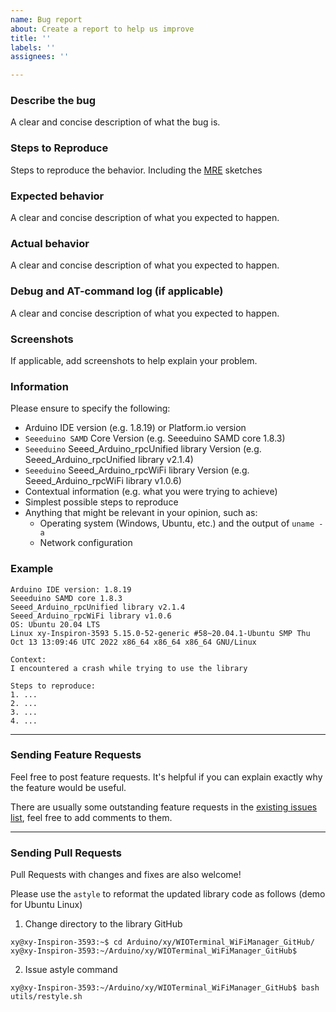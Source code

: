 ```yaml
---
name: Bug report
about: Create a report to help us improve
title: ''
labels: ''
assignees: ''

---
```


### Describe the bug

A clear and concise description of what the bug is.

### Steps to Reproduce

Steps to reproduce the behavior. Including the [MRE](https://stackoverflow.com/help/minimal-reproducible-example) sketches

### Expected behavior

A clear and concise description of what you expected to happen.

### Actual behavior

A clear and concise description of what you expected to happen.

### Debug and AT-command log (if applicable)

A clear and concise description of what you expected to happen.

### Screenshots

If applicable, add screenshots to help explain your problem.

### Information

Please ensure to specify the following:

* Arduino IDE version (e.g. 1.8.19) or Platform.io version
* `Seeeduino SAMD` Core Version (e.g. Seeeduino SAMD core 1.8.3)
* `Seeeduino` Seeed_Arduino_rpcUnified library Version (e.g. Seeed_Arduino_rpcUnified library v2.1.4)
* `Seeeduino` Seeed_Arduino_rpcWiFi library Version (e.g. Seeed_Arduino_rpcWiFi library v1.0.6)
* Contextual information (e.g. what you were trying to achieve)
* Simplest possible steps to reproduce
* Anything that might be relevant in your opinion, such as:
  * Operating system (Windows, Ubuntu, etc.) and the output of `uname -a`
  * Network configuration


### Example

```
Arduino IDE version: 1.8.19
Seeeduino SAMD core 1.8.3
Seeed_Arduino_rpcUnified library v2.1.4
Seeed_Arduino_rpcWiFi library v1.0.6
OS: Ubuntu 20.04 LTS
Linux xy-Inspiron-3593 5.15.0-52-generic #58~20.04.1-Ubuntu SMP Thu Oct 13 13:09:46 UTC 2022 x86_64 x86_64 x86_64 GNU/Linux

Context:
I encountered a crash while trying to use the library

Steps to reproduce:
1. ...
2. ...
3. ...
4. ...
```

---

### Sending Feature Requests

Feel free to post feature requests. It's helpful if you can explain exactly why the feature would be useful.

There are usually some outstanding feature requests in the [existing issues list](https://github.com/khoih-prog/WIOTerminal_WiFiManager/issues?q=is%3Aopen+is%3Aissue+label%3Aenhancement), feel free to add comments to them.

---

### Sending Pull Requests

Pull Requests with changes and fixes are also welcome!

Please use the `astyle` to reformat the updated library code as follows (demo for Ubuntu Linux)

1. Change directory to the library GitHub

```
xy@xy-Inspiron-3593:~$ cd Arduino/xy/WIOTerminal_WiFiManager_GitHub/
xy@xy-Inspiron-3593:~/Arduino/xy/WIOTerminal_WiFiManager_GitHub$
```

2. Issue astyle command

```
xy@xy-Inspiron-3593:~/Arduino/xy/WIOTerminal_WiFiManager_GitHub$ bash utils/restyle.sh
```

